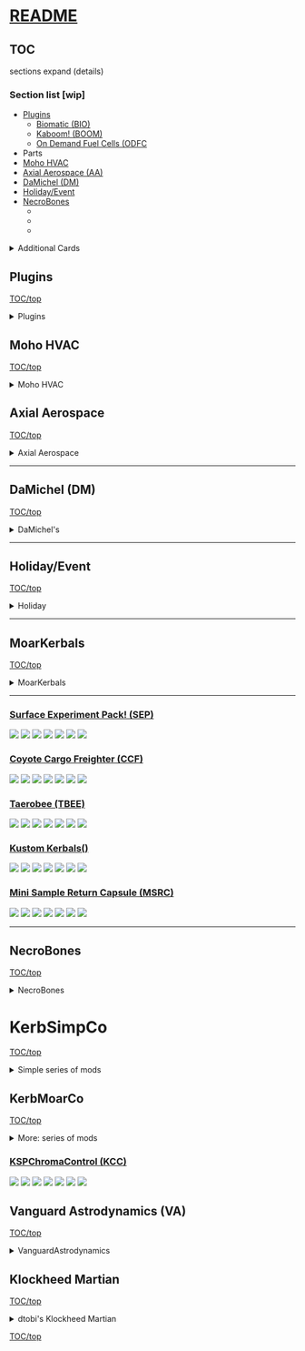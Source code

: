# [README](README.md) <!-- omit in toc -->

<!-- omit in toc -->
## TOC

sections expand (details)

### Section list [wip]

* [Plugins](#plugins)
  * [Biomatic (BIO)](#biomatic-bio)
  * [Kaboom! (BOOM)](#kaboom-boom)
  * [On Demand Fuel Cells (ODFC](#on-demand-fuel-cells-odfc)
 * Parts
  * [Moho HVAC](#moho-hvac)
  * [Axial Aerospace (AA)](#axial-aerospace)
  * [DaMichel (DM)](#damichel-dm)
* [Holiday/Event](#holiday-event)
* [NecroBones](#necrobones)
  * [](#)
  * [](#)
  * [](#)

<details>
  <summary>Additional Cards</summary>

  [![Readme Card](https://github-readme-stats.vercel.app/api/pin/?username=zer0Kerbal&repo=Pteron)](https://github.com/zer0Kerbal/Pteron)

[![Readme Card](https://github-readme-stats.vercel.app/api/pin/?username=zer0Kerbal&repo=MKII-L)](https://github.com/zer0Kerbal/MKII-L) [![Readme Card](https://github-readme-stats.vercel.app/api/pin/?username=zer0Kerbal&repo=MK2Y)](https://github.com/zer0Kerbal/MK2Y)
</details>

## Plugins

[TOC/top](#toc)

<details>
  <summary>Plugins</summary>

### [Biomatic (BIO)](https://github.com/zer0Kerbal/Biomatic)

![Biomatic](https://img.shields.io/github/v/release/zer0Kerbal/Biomatic?include_prereleases?style=plastic)
![Biomatic](https://github.com/zer0Kerbal/Komplexity/actions/workflows/AVC-VersionFileValidator.yml/badge.svg?branch=main "https://github.com/zer0Kerbal/Komplexity/actions/workflows/AVC-VersionFileValidator.yml" )
![Biomatic](https://img.shields.io/github/repo-size/zer0Kerbal/Biomatic?style=plastic)
![Biomatic](https://img.shields.io/github/directory-file-count/zer0Kerbal/Biomatic?style=plastic)
![Biomatic](https://img.shields.io/github/downloads/zer0Kerbal/Biomatic/total?style=plastic)
![Biomatic](http://img.shields.io/github/labels/zer0Kerbal/Biomatic/help-wanted?style=plastic)
![Biomatic](https://img.shields.io/github/contributors/zer0kerbal/Biomatic?style=plastic)
![Biomatic](https://img.shields.io/github/release-date/zer0kerbal/Biomatic?style=plastic)
![Biomatic](https://img.shields.io/github/release-date-pre/zer0kerbal/Biomatic?style=plastic)

### [Kaboom! (BOOM)](https://github.com/zer0Kerbal/Kaboom)

![Kaboom](https://github.com/zer0Kerbal/Kaboom/actions/workflows/greetings.yml/badge.svg) ![Kaboom](https://github.com/zer0Kerbal/Kaboom/actions/workflows/AVC-VersionFileValidator.yml/badge.svg?branch=master)
![Kaboom](https://img.shields.io/github/downloads/zer0Kerbal/Kaboom/total?style=plastic) ![Kaboom](https://img.shields.io/github/repo-size/zer0Kerbal/Kaboom?style=plastic) ![Kaboom](https://img.shields.io/github/contributors/zer0kerbal/Kaboom?style=plastic) ![Kaboom](https://img.shields.io/github/release-date/zer0kerbal/Kaboom?style=plastic) ![Kaboom](https://img.shields.io/github/release-date-pre/zer0kerbal/Kaboom?style=plastic)

### [On Demand Fuel Cells (ODFC)](https://github.com/zer0Kerbal/ODFC)

![On Demand Fuel Cells](https://img.shields.io/github/v/release/zer0Kerbal/ODFCr?include_prereleases?style=plastic)
![On Demand Fuel Cells](https://github.com/zer0Kerbal/Komplexity/actions/workflows/AVC-VersionFileValidator.yml/badge.svg?branch=main "https://github.com/zer0Kerbal/Komplexity/actions/workflows/AVC-VersionFileValidator.yml" )
![On Demand Fuel Cells](https://img.shields.io/github/repo-size/zer0Kerbal/ODFCr?style=plastic)
![On Demand Fuel Cells](https://img.shields.io/github/directory-file-count/zer0Kerbal/Biomatic?style=plastic)
![On Demand Fuel Cells](https://img.shields.io/github/downloads/zer0Kerbal/ODFCr/total?style=plastic)
![On Demand Fuel Cells](http://img.shields.io/github/labels/zer0Kerbal/ODFCr/help-wanted?style=plastic)
![On Demand Fuel Cells](https://img.shields.io/github/contributors/zer0kerbal/ODFCr?style=plastic)
![release](https://img.shields.io/github/release-date/zer0kerbal/ODFCr?style=plastic)
![prerelease](https://img.shields.io/github/release-date-pre/zer0kerbal/ODFCr?style=plastic)

</details>

## Moho HVAC

[TOC/top](#toc)

<details>
  <summary>Moho HVAC</summary>

  [![Readme Card](https://github-readme-stats.vercel.app/api/pin/?username=zer0Kerbal&repo=RadialHeatShields)](https://github.com/zer0Kerbal/RadialHeatShields)   [![Readme Card](https://github-readme-stats.vercel.app/api/pin/?username=zer0Kerbal&repo=OblivionAerospace)](https://github.com/zer0Kerbal/OblivionAerospace)

  [![Readme Card](https://github-readme-stats.vercel.app/api/pin/?username=zer0Kerbal&repo=ArtofReentry)](https://github.com/zer0Kerbal/ArtofReentry) [![Readme Card](https://github-readme-stats.vercel.app/api/pin/?username=zer0Kerbal&repo=Adept)](https://github.com/zer0Kerbal/Adept)

### [Radial Heat Shields (RHS)](https://github.com/zer0Kerbal/Dreamer)

  ![Radial Heat Shields](https://github.com/zer0Kerbal/Dreamer/actions/workflows/greetings.yml/badge.svg) ![Radial Heat Shields](https://github.com/zer0Kerbal/Dreamer/actions/workflows/AVC-VersionFileValidator.yml/badge.svg?branch=master)
  ![Radial Heat Shields](https://img.shields.io/github/downloads/zer0Kerbal/Dreamer/total?style=plastic) ![Radial Heat Shields](https://img.shields.io/github/repo-size/zer0Kerbal/Dreamer?style=plastic) ![Radial Heat Shields](https://img.shields.io/github/contributors/zer0kerbal/Dreamer?style=plastic) ![Radial Heat Shields](https://img.shields.io/github/release-date/zer0kerbal/Dreamer?style=plastic) ![Radial Heat Shields](https://img.shields.io/github/release-date-pre/zer0kerbal/Dreamer?style=plastic)

### [Oblivion Aerospace (AOP)](https://github.com/zer0Kerbal/OblivionAerospace)

  ![Oblivion Aerospace](https://github.com/zer0Kerbal/OblivionAerospace/actions/workflows/greetings.yml/badge.svg) ![Oblivion Aerospace](https://github.com/zer0Kerbal/OblivionAerospace/actions/workflows/AVC-VersionFileValidator.yml/badge.svg?branch=master)
  ![Oblivion Aerospace](https://img.shields.io/github/downloads/zer0Kerbal/OblivionAerospace/total?style=plastic) ![Oblivion Aerospace](https://img.shields.io/github/repo-size/zer0Kerbal/OblivionAerospace?style=plastic) ![Oblivion Aerospace](https://img.shields.io/github/contributors/zer0kerbal/OblivionAerospace?style=plastic) ![Oblivion Aerospace](https://img.shields.io/github/release-date/zer0kerbal/OblivionAerospace?style=plastic) ![Oblivion Aerospace](https://img.shields.io/github/release-date-pre/zer0kerbal/OblivionAerospace?style=plastic)

### [Art of Reentry (AoR)](https://github.com/zer0Kerbal/ArtofReentry)

  ![Art of Reentry](https://github.com/zer0Kerbal/ArtofReentry/actions/workflows/greetings.yml/badge.svg) ![Art of Reentry](https://github.com/zer0Kerbal/ArtofReentry/actions/workflows/AVC-VersionFileValidator.yml/badge.svg?branch=master)
  ![Art of Reentry](https://img.shields.io/github/downloads/zer0Kerbal/ArtofReentry/total?style=plastic) ![Art of Reentry](https://img.shields.io/github/repo-size/zer0Kerbal/ArtofReentry?style=plastic) ![Art of Reentry](https://img.shields.io/github/contributors/zer0kerbal/ArtofReentry?style=plastic) ![Art of Reentry](https://img.shields.io/github/release-date/zer0kerbal/ArtofReentry?style=plastic) ![Art of Reentry](https://img.shields.io/github/release-date-pre/zer0kerbal/ArtofReentry?style=plastic)

### [Adept (AALT)](https://github.com/zer0Kerbal/Adept)

  ![Adept[(https://github.com/zer0Kerbal/Adept/actions/workflows/greetings.yml/badge.svg) ![Adept[(https://github.com/zer0Kerbal/Adept/actions/workflows/AVC-VersionFileValidator.yml/badge.svg?branch=master)
  ![Adept[(https://img.shields.io/github/downloads/zer0Kerbal/Adept/total?style=plastic) ![Adept[(https://img.shields.io/github/repo-size/zer0Kerbal/Adept?style=plastic) ![Adept[(https://img.shields.io/github/contributors/zer0kerbal/Adept?style=plastic) ![Adept[(https://img.shields.io/github/release-date/zer0kerbal/Adept?style=plastic) ![Adept[(https://img.shields.io/github/release-date-pre/zer0kerbal/Adept?style=plastic)

</details>

## Axial Aerospace

[TOC/top](#toc)

<details>
  <summary>Axial Aerospace</summary>

  [![Readme Card](https://github-readme-stats.vercel.app/api/pin/?username=zer0Kerbal&repo=Dreamer)](https://github.com/zer0Kerbal/Dreamer)   [![Readme Card](https://github-readme-stats.vercel.app/api/pin/?username=zer0Kerbal&repo=Whimchaser)](https://github.com/zer0Kerbal/WhimChaser)

  [![Readme Card](https://github-readme-stats.vercel.app/api/pin/?username=zer0Kerbal&repo=SimpleCargoSolutions)](https://github.com/zer0Kerbal/SimpleCargoSolutions) [![Readme Card](https://github-readme-stats.vercel.app/api/pin/?username=zer0Kerbal&repo=LanderTek)](https://github.com/zer0Kerbal/LanderTek)

### [Axial Aerospace Ltd (AA/L)](https://github.com/zer0Kerbal/AxialAerospaceLtd)

  ![AxialAerospaceLtd](https://github.com/zer0Kerbal/AxialAerospaceLtd/actions/workflows/greetings.yml/badge.svg) ![AxialAerospaceLtd](https://github.com/zer0Kerbal/AxialAerospaceLtd/actions/workflows/AVC-VersionFileValidator.yml/badge.svg?branch=master)
  ![AxialAerospaceLtd](https://img.shields.io/github/downloads/zer0Kerbal/AxialAerospaceLtd/total?style=plastic) ![AxialAerospaceLtd](https://img.shields.io/github/repo-size/zer0Kerbal/AxialAerospaceLtd?style=plastic) ![AxialAerospaceLtd](https://img.shields.io/github/contributors/zer0kerbal/AxialAerospaceLtd?style=plastic) ![AxialAerospaceLtd](https://img.shields.io/github/release-date/zer0kerbal/AxialAerospaceLtd?style=plastic) ![AxialAerospaceLtd](https://img.shields.io/github/release-date-pre/zer0kerbal/AxialAerospaceLtd?style=plastic)

### [Axial Aerospace Parts Pack (AA/PP)](https://github.com/zer0Kerbal/[AxialAerospace])

  ![AxialAerospace](https://github.com/zer0Kerbal/AxialAerospace/actions/workflows/greetings.yml/badge.svg) ![AxialAerospace](https://github.com/zer0Kerbal/AxialAerospace/actions/workflows/AVC-VersionFileValidator.yml/badge.svg?branch=master)
  ![AxialAerospace](https://img.shields.io/github/downloads/zer0Kerbal/AxialAerospace/total?style=plastic) ![AxialAerospace](https://img.shields.io/github/repo-size/zer0Kerbal/[AxialAerospace]?style=plastic) ![AxialAerospace](https://img.shields.io/github/contributors/zer0kerbal/[AxialAerospace]?style=plastic) ![AxialAerospace](https://img.shields.io/github/release-date/zer0kerbal/[AxialAerospace]?style=plastic) ![AxialAerospace](https://img.shields.io/github/release-date-pre/zer0kerbal/[AxialAerospace]?style=plastic)

### [WhimChaser (WHIM)](https://github.com/zer0Kerbal/WhimChaser)

  ![](https://github.com/zer0Kerbal/WhimChaser/actions/workflows/greetings.yml/badge.svg) ![](https://github.com/zer0Kerbal/WhimChaser/actions/workflows/AVC-VersionFileValidator.yml/badge.svg?branch=master)
  ![](https://img.shields.io/github/downloads/zer0Kerbal/WhimChaser/total?style=plastic) ![](https://img.shields.io/github/repo-size/zer0Kerbal/WhimChaser?style=plastic) ![](https://img.shields.io/github/contributors/zer0kerbal/WhimChaser?style=plastic) ![](https://img.shields.io/github/release-date/zer0kerbal/WhimChaser?style=plastic) ![](https://img.shields.io/github/release-date-pre/zer0kerbal/WhimChaser?style=plastic)

### [Simple Cargo Solutions (ASC)](https://github.com/zer0Kerbal/SimpleCargoSolution)

  ![](https://github.com/zer0Kerbal/SimpleCargoSolution/actions/workflows/greetings.yml/badge.svg) ![](https://github.com/zer0Kerbal/SimpleCargoSolutions/actions/workflows/AVC-VersionFileValidator.yml/badge.svg?branch=master)
  ![](https://img.shields.io/github/downloads/zer0Kerbal/SimpleCargoSolutions/total?style=plastic) ![](https://img.shields.io/github/repo-size/zer0Kerbal/SimpleCargoSolutions?style=plastic) ![](https://img.shields.io/github/contributors/zer0kerbal/SimpleCargoSolutions?style=plastic) ![](https://img.shields.io/github/release-date/zer0kerbal/SimpleCargoSolutions?style=plastic) ![](https://img.shields.io/github/release-date-pre/zer0kerbal/SimpleCargoSolutions?style=plastic)

### [LanderTek (ALT)](https://github.com/zer0Kerbal/LanderTek)

  ![](https://github.com/zer0Kerbal/LanderTek/actions/workflows/greetings.yml/badge.svg) ![](https://github.com/zer0Kerbal/LanderTek/actions/workflows/AVC-VersionFileValidator.yml/badge.svg?branch=master)
  ![](https://img.shields.io/github/downloads/zer0Kerbal/LanderTek/total?style=plastic) ![](https://img.shields.io/github/repo-size/zer0Kerbal/LanderTek?style=plastic) ![](https://img.shields.io/github/contributors/zer0kerbal/LanderTek?style=plastic) ![](https://img.shields.io/github/release-date/zer0kerbal/LanderTek?style=plastic) ![](https://img.shields.io/github/release-date-pre/zer0kerbal/LanderTek?style=plastic)

</details>

---

## DaMichel (DM)

[TOC/top](#toc)

<details>
  <summary>DaMichel's</summary>

   [![Readme Card](https://github-readme-stats.vercel.app/api/pin/?username=zer0Kerbal&repo=DaMichel)](https://github.com/zer0Kerbal/DaMichel)   [![Readme Card](https://github-readme-stats.vercel.app/api/pin/?username=zer0Kerbal&repo=AeroRadial)](https://github.com/zer0Kerbal/AeroRadial) [![Readme Card](https://github-readme-stats.vercel.app/api/pin/?username=zer0Kerbal&repo=Fuselage)](https://github.com/zer0Kerbal/Fuselage) [![Readme Card](https://github-readme-stats.vercel.app/api/pin/?username=zer0Kerbal&repo=SphericalTanks)](https://github.com/zer0Kerbal/SphericalTanks) [![Readme Card](https://github-readme-stats.vercel.app/api/pin/?username=zer0Kerbal&repo=Cargobays)](https://github.com/zer0Kerbal/CargoBays)

### [DaMichel Ltd (DM/L)](https://github.com/zer0Kerbal/DaMichelLtd)

  ![DaMichelLtd](https://github.com/zer0Kerbal/DaMichelLtd/actions/workflows/greetings.yml/badge.svg) ![DaMichelLtd](https://github.com/zer0Kerbal/DaMichelLtd/actions/workflows/AVC-VersionFileValidator.yml/badge.svg?branch=master)
  ![DaMichelLtd](https://img.shields.io/github/downloads/zer0Kerbal/DaMichelLtd/total?style=plastic) ![DaMichelLtd](https://img.shields.io/github/repo-size/zer0Kerbal/DaMichelLtd?style=plastic) ![DaMichelLtd](https://img.shields.io/github/contributors/zer0kerbal/DaMichelLtd?style=plastic) ![DaMichelLtd](https://img.shields.io/github/release-date/zer0kerbal/DaMichelLtd?style=plastic) ![DaMichelLtd](https://img.shields.io/github/release-date-pre/zer0kerbal/DaMichelLtd?style=plastic)

### [DaMichel's Parts (DMP)](https://github.com/zer0Kerbal/[DaMichel])

  ![DaMichel](https://github.com/zer0Kerbal/[DaMichel]/actions/workflows/greetings.yml/badge.svg) ![DaMichel](https://github.com/zer0Kerbal/[DaMichel]/actions/workflows/AVC-VersionFileValidator.yml/badge.svg?branch=master)
  ![DaMichel](https://img.shields.io/github/downloads/zer0Kerbal/[DaMichel]/total?style=plastic) ![DaMichel](https://img.shields.io/github/repo-size/zer0Kerbal/[DaMichel]?style=plastic) ![DaMichel](https://img.shields.io/github/contributors/zer0kerbal/[DaMichel]?style=plastic) ![DaMichel](https://img.shields.io/github/release-date/zer0kerbal/[DaMichel]?style=plastic) ![DaMichel](https://img.shields.io/github/release-date-pre/zer0kerbal/[DaMichel]?style=plastic)

### [AeroRadial (DMAR)](https://github.com/zer0Kerbal/AeroRadial)

  ![AeroRadial](https://github.com/zer0Kerbal/AeroRadial/actions/workflows/greetings.yml/badge.svg) ![AeroRadial](https://github.com/zer0Kerbal/AeroRadial/actions/workflows/AVC-VersionFileValidator.yml/badge.svg?branch=master)
  ![AeroRadial](https://img.shields.io/github/downloads/zer0Kerbal/AeroRadial/total?style=plastic) ![AeroRadial](https://img.shields.io/github/repo-size/zer0Kerbal/AeroRadial?style=plastic) ![AeroRadial](https://img.shields.io/github/contributors/zer0kerbal/AeroRadial?style=plastic) ![AeroRadial](https://img.shields.io/github/release-date/zer0kerbal/AeroRadial?style=plastic) ![AeroRadial](https://img.shields.io/github/release-date-pre/zer0kerbal/AeroRadial?style=plastic)

### [Fuselage (DMFS)](https://github.com/zer0Kerbal/Fuselage)

  ![Fuselage](https://github.com/zer0Kerbal/Fuselage/actions/workflows/greetings.yml/badge.svg) ![Fuselage](https://github.com/zer0Kerbal/Fuselage/actions/workflows/AVC-VersionFileValidator.yml/badge.svg?branch=master)
  ![Fuselage](https://img.shields.io/github/downloads/zer0Kerbal/Fuselage/total?style=plastic) ![Fuselage](https://img.shields.io/github/repo-size/zer0Kerbal/Fuselage?style=plastic) ![Fuselage](https://img.shields.io/github/contributors/zer0kerbal/Fuselage?style=plastic) ![Fuselage](https://img.shields.io/github/release-date/zer0kerbal/Fuselage?style=plastic) ![Fuselage](https://img.shields.io/github/release-date-pre/zer0kerbal/Fuselage?style=plastic)

### [CargoBays (DMCB)](https://github.com/zer0Kerbal/CargoBays)

  ![CargoBays](https://github.com/zer0Kerbal/CargoBays/actions/workflows/greetings.yml/badge.svg) ![CargoBays](https://github.com/zer0Kerbal/CargoBays/actions/workflows/AVC-VersionFileValidator.yml/badge.svg?branch=master)
  ![CargoBays](https://img.shields.io/github/downloads/zer0Kerbal/CargoBays/total?style=plastic) ![CargoBays](https://img.shields.io/github/repo-size/zer0Kerbal/CargoBays?style=plastic) ![CargoBays](https://img.shields.io/github/contributors/zer0kerbal/CargoBays?style=plastic) ![CargoBays](https://img.shields.io/github/release-date/zer0kerbal/CargoBays?style=plastic) ![CargoBays](https://img.shields.io/github/release-date-pre/zer0kerbal/CargoBays?style=plastic)

### [Spherical Tanks (DMST)](https://github.com/zer0Kerbal/SphericalTanks)

  ![Spherical Tanks](https://github.com/zer0Kerbal/SphericalTanks/actions/workflows/greetings.yml/badge.svg) ![Spherical Tanks](https://github.com/zer0Kerbal/SphericalTanks/actions/workflows/AVC-VersionFileValidator.yml/badge.svg?branch=master)
  ![Spherical Tanks](https://img.shields.io/github/downloads/zer0Kerbal/SphericalTanks/total?style=plastic) ![Spherical Tanks](https://img.shields.io/github/repo-size/zer0Kerbal/SphericalTanks?style=plastic) ![Spherical Tanks](https://img.shields.io/github/contributors/zer0kerbal/SphericalTanks?style=plastic) ![Spherical Tanks](https://img.shields.io/github/release-date/zer0kerbal/SphericalTanks?style=plastic) ![Spherical Tanks](https://img.shields.io/github/release-date-pre/zer0kerbal/SphericalTanks?style=plastic)

</details>

---

## Holiday/Event

[TOC/top](#toc)

<details>
  <summary>Holiday</summary>

### [JackOLantern](https://github.com/zer0Kerbal/JackOLantern)

[![greetings.yml](https://github.com/zer0Kerbal/JackOLantern/actions/workflows/greetings.yml/badge.svg)](https://github.com/zer0Kerbal/JackOLantern/actions/workflows/greetings.yml) ![JackOLantern](https://github.com/zer0Kerbal/JackOLantern/actions/workflows/AVC-VersionFileValidator.yml/badge.svg?branch=master)
![JackOLantern](https://img.shields.io/github/downloads/zer0Kerbal/JackOLantern/total?style=plastic) ![JackOLantern](https://img.shields.io/github/repo-size/zer0Kerbal/JackOLantern?style=plastic) ![JackOLantern](https://img.shields.io/github/contributors/zer0kerbal/JackOLantern?style=plastic) ![JackOLantern](https://img.shields.io/github/release-date/zer0kerbal/JackOLantern?style=plastic) ![JackOLantern](https://img.shields.io/github/release-date-pre/zer0kerbal/JackOLantern?style=plastic)

### [Halloween](https://github.com/zer0Kerbal/Halloween)

![Halloween](https://github.com/zer0Kerbal/Halloween/actions/workflows/greetings.yml/badge.svg) ![Halloween](https://github.com/zer0Kerbal/Halloween/actions/workflows/AVC-VersionFileValidator.yml/badge.svg?branch=master)
![Halloween](https://img.shields.io/github/downloads/zer0Kerbal/Halloween/total?style=plastic) ![Halloween](https://img.shields.io/github/repo-size/zer0Kerbal/Halloween?style=plastic) ![Halloween](https://img.shields.io/github/contributors/zer0kerbal/Halloween?style=plastic) ![Halloween](https://img.shields.io/github/release-date/zer0kerbal/Halloween?style=plastic) ![Halloween](https://img.shields.io/github/release-date-pre/zer0kerbal/Halloween?style=plastic)

</details>

---

## MoarKerbals

[TOC/top](#toc)

<details>
  <summary>MoarKerbals</summary>

### [MoarKerbals! (MOAR)](https://github.com/zer0Kerbal/MoarKerbals)
![](https://github.com/zer0Kerbal/MoarKerbals/actions/workflows/greetings.yml/badge.svg) ![](https://github.com/zer0Kerbal/MoarKerbals/actions/workflows/AVC-VersionFileValidator.yml/badge.svg?branch=master)
![](https://img.shields.io/github/downloads/zer0Kerbal/MoarKerbals/total?style=plastic) ![](https://img.shields.io/github/repo-size/zer0Kerbal/MoarKerbals?style=plastic) ![](https://img.shields.io/github/contributors/zer0kerbal/MoarKerbals?style=plastic) ![](https://img.shields.io/github/release-date/zer0kerbal/MoarKerbals?style=plastic) ![](https://img.shields.io/github/release-date-pre/zer0kerbal/MoarKerbals?style=plastic)

### [MoarKerbalsParts! (MOARP)](https://github.com/zer0Kerbal/MoarKerbalsParts)
![](https://github.com/zer0Kerbal/MoarKerbalsParts/actions/workflows/greetings.yml/badge.svg) ![](https://github.com/zer0Kerbal/MoarKerbalsParts/actions/workflows/AVC-VersionFileValidator.yml/badge.svg?branch=master)
![](https://img.shields.io/github/downloads/zer0Kerbal/MoarKerbalsParts/total?style=plastic) ![](https://img.shields.io/github/repo-size/zer0Kerbal/MoarKerbalsParts?style=plastic) ![](https://img.shields.io/github/contributors/zer0kerbal/MoarKerbalsParts?style=plastic) ![](https://img.shields.io/github/release-date/zer0kerbal/MoarKerbalsParts?style=plastic) ![](https://img.shields.io/github/release-date-pre/zer0kerbal/MoarKerbalsParts?style=plastic)

</details>

---

### [Surface Experiment Pack! (SEP)](https://github.com/zer0Kerbal/SurfaceExperimentPack)
![](https://github.com/zer0Kerbal/SurfaceExperimentPack/actions/workflows/greetings.yml/badge.svg) ![](https://github.com/zer0Kerbal/SurfaceExperimentPack/actions/workflows/AVC-VersionFileValidator.yml/badge.svg?branch=master)
![](https://img.shields.io/github/downloads/zer0Kerbal/SurfaceExperimentPack/total?style=plastic) ![](https://img.shields.io/github/repo-size/zer0Kerbal/SurfaceExperimentPack?style=plastic) ![](https://img.shields.io/github/contributors/zer0kerbal/SurfaceExperimentPack?style=plastic) ![](https://img.shields.io/github/release-date/zer0kerbal/SurfaceExperimentPack?style=plastic) ![](https://img.shields.io/github/release-date-pre/zer0kerbal/SurfaceExperimentPack?style=plastic)

### [Coyote Cargo Freighter (CCF)](https://github.com/zer0Kerbal/CoyoteCargoFreighter)
![](https://github.com/zer0Kerbal/CoyoteCargoFreighter/actions/workflows/greetings.yml/badge.svg) ![](https://github.com/zer0Kerbal/CoyoteCargoFreighter/actions/workflows/AVC-VersionFileValidator.yml/badge.svg?branch=master)
![](https://img.shields.io/github/downloads/zer0Kerbal/CoyoteCargoFreighter/total?style=plastic) ![](https://img.shields.io/github/repo-size/zer0Kerbal/CoyoteCargoFreighter?style=plastic) ![](https://img.shields.io/github/contributors/zer0kerbal/CoyoteCargoFreighter?style=plastic) ![](https://img.shields.io/github/release-date/zer0kerbal/CoyoteCargoFreighter?style=plastic) ![](https://img.shields.io/github/release-date-pre/zer0kerbal/CoyoteCargoFreighter?style=plastic)

### [Taerobee (TBEE)](https://github.com/zer0Kerbal/Taerobee)
![](https://github.com/zer0Kerbal/Taerobee/actions/workflows/greetings.yml/badge.svg) ![](https://github.com/zer0Kerbal/Taerobee/actions/workflows/AVC-VersionFileValidator.yml/badge.svg?branch=master)
![](https://img.shields.io/github/downloads/zer0Kerbal/Taerobee/total?style=plastic) ![](https://img.shields.io/github/repo-size/zer0Kerbal/Taerobee?style=plastic) ![](https://img.shields.io/github/contributors/zer0kerbal/Taerobee?style=plastic) ![](https://img.shields.io/github/release-date/zer0kerbal/Taerobee?style=plastic) ![](https://img.shields.io/github/release-date-pre/zer0kerbal/Taerobee?style=plastic)

### [Kustom Kerbals()](https://github.com/zer0Kerbal/KustomKerbals)
![](https://github.com/zer0Kerbal/KustomKerbals/actions/workflows/greetings.yml/badge.svg) ![](https://github.com/zer0Kerbal/KustomKerbals/actions/workflows/AVC-VersionFileValidator.yml/badge.svg?branch=master)
![](https://img.shields.io/github/downloads/zer0Kerbal/KustomKerbals/total?style=plastic) ![](https://img.shields.io/github/repo-size/zer0Kerbal/KustomKerbals?style=plastic) ![](https://img.shields.io/github/contributors/zer0kerbal/KustomKerbals?style=plastic) ![](https://img.shields.io/github/release-date/zer0kerbal/KustomKerbals?style=plastic) ![](https://img.shields.io/github/release-date-pre/zer0kerbal/KustomKerbals?style=plastic)

### [Mini Sample Return Capsule (MSRC)](https://github.com/zer0Kerbal/MiniSampleReturnCapsule)
![](https://github.com/zer0Kerbal/MiniSampleReturnCapsule/actions/workflows/greetings.yml/badge.svg) ![](https://github.com/zer0Kerbal/MiniSampleReturnCapsule/actions/workflows/AVC-VersionFileValidator.yml/badge.svg?branch=master)
![](https://img.shields.io/github/downloads/zer0Kerbal/MiniSampleReturnCapsule/total?style=plastic) ![](https://img.shields.io/github/repo-size/zer0Kerbal/MiniSampleReturnCapsule?style=plastic) ![](https://img.shields.io/github/contributors/zer0kerbal/MiniSampleReturnCapsule?style=plastic) ![](https://img.shields.io/github/release-date/zer0kerbal/MiniSampleReturnCapsule?style=plastic) ![](https://img.shields.io/github/release-date-pre/zer0kerbal/MiniSampleReturnCapsule?style=plastic)

---

## NecroBones

[TOC/top](#toc)

<details>
  <summary>NecroBones</summary>

### [The Burger Mod (BURG)](https://github.com/zer0Kerbal/BurgerMod)

* license: CC-BY-NC-SA-3.0 ![][CC3]
* [forum](http://forum.kerbalspaceprogram.com/index.php?/topic/85379-*)
* Github - n/a
* [spacedock](https://spacedock.info/mod/96)
* [Curseforge](https://www.curseforge.com/kerbal/ksp-mods/burger-mod)
* CKAN: BurgerMod

![The Burger Mod](https://github.com/zer0Kerbal/BurgerMod/actions/workflows/greetings.yml/badge.svg) ![The Burger Mod](https://github.com/zer0Kerbal/BurgerMod/actions/workflows/AVC-VersionFileValidator.yml/badge.svg?branch=master)
![The Burger Mod](https://img.shields.io/github/downloads/zer0Kerbal/BurgerMod/total?style=plastic) ![The Burger Mod](https://img.shields.io/github/repo-size/zer0Kerbal/BurgerMod?style=plastic) ![The Burger Mod](https://img.shields.io/github/contributors/zer0kerbal/BurgerMod?style=plastic) ![The Burger Mod](https://img.shields.io/github/release-date/zer0kerbal/BurgerMod?style=plastic) ![The Burger Mod](https://img.shields.io/github/release-date-pre/zer0kerbal/BurgerMod?style=plastic)

### [The Elephant Engine (NBEE)](https://github.com/zer0Kerbal/ElephantEngine)

![The Elephant Engine](https://github.com/zer0Kerbal/ElephantEngine/actions/workflows/greetings.yml/badge.svg) ![The Elephant Engine](https://github.com/zer0Kerbal/ElephantEngine/actions/workflows/AVC-VersionFileValidator.yml/badge.svg?branch=master)
![The Elephant Engine](https://img.shields.io/github/downloads/zer0Kerbal/ElephantEngine/total?style=plastic) ![The Elephant Engine](https://img.shields.io/github/repo-size/zer0Kerbal/ElephantEngine?style=plastic) ![The Elephant Engine](https://img.shields.io/github/contributors/zer0kerbal/ElephantEngine?style=plastic) ![The Elephant Engine](https://img.shields.io/github/release-date/zer0kerbal/ElephantEngine?style=plastic) ![The Elephant Engine](https://img.shields.io/github/release-date-pre/zer0kerbal/ElephantEngine?style=plastic)

### [Joolian Discovery (NBJD)](https://github.com/zer0Kerbal/JoolianDiscovery)

![Joolian Discovery](https://github.com/zer0Kerbal/JoolianDiscovery/actions/workflows/greetings.yml/badge.svg) ![Joolian Discovery](https://github.com/zer0Kerbal/JoolianDiscovery/actions/workflows/AVC-VersionFileValidator.yml/badge.svg?branch=master)
![Joolian Discovery](https://img.shields.io/github/downloads/zer0Kerbal/JoolianDiscovery/total?style=plastic) ![Joolian Discovery](https://img.shields.io/github/repo-size/zer0Kerbal/JoolianDiscovery?style=plastic) ![Joolian Discovery](https://img.shields.io/github/contributors/zer0kerbal/JoolianDiscovery?style=plastic) ![Joolian Discovery](https://img.shields.io/github/release-date/zer0kerbal/JoolianDiscovery?style=plastic) ![Joolian Discovery](https://img.shields.io/github/release-date-pre/zer0kerbal/JoolianDiscovery?style=plastic)

### [Lithobrake Exploration Technologies (LET)(LETech)](https://github.com/zer0Kerbal/LithobrakeExplorationTechnologies)

![Lithobrake Exploration Technologies](https://github.com/zer0Kerbal/LithobrakeExplorationTechnologies/actions/workflows/greetings.yml/badge.svg) ![Lithobrake Exploration Technologies](https://github.com/zer0Kerbal/LithobrakeExplorationTechnologies/actions/workflows/AVC-VersionFileValidator.yml/badge.svg?branch=master)
![Lithobrake Exploration Technologies](https://img.shields.io/github/downloads/zer0Kerbal/LithobrakeExplorationTechnologies/total?style=plastic) ![Lithobrake Exploration Technologies](https://img.shields.io/github/repo-size/zer0Kerbal/LithobrakeExplorationTechnologies?style=plastic) ![Lithobrake Exploration Technologies](https://img.shields.io/github/contributors/zer0kerbal/LithobrakeExplorationTechnologies?style=plastic) ![Lithobrake Exploration Technologies](https://img.shields.io/github/release-date/zer0kerbal/LithobrakeExplorationTechnologies?style=plastic) ![Lithobrake Exploration Technologies](https://img.shields.io/github/release-date-pre/zer0kerbal/LithobrakeExplorationTechnologies?style=plastic)

### [Fuel Tanks Plus (FTP)](https://github.com/zer0Kerbal/FuelTanksPlus)

![Fuel Tanks Plus](https://github.com/zer0Kerbal/FuelTanksPlus/actions/workflows/greetings.yml/badge.svg) ![Fuel Tanks Plus](https://github.com/zer0Kerbal/FuelTanksPlus/actions/workflows/AVC-VersionFileValidator.yml/badge.svg?branch=master)
![Fuel Tanks Plus](https://img.shields.io/github/downloads/zer0Kerbal/FuelTanksPlus/total?style=plastic) ![Fuel Tanks Plus](https://img.shields.io/github/repo-size/zer0Kerbal/FuelTanksPlus?style=plastic) ![Fuel Tanks Plus](https://img.shields.io/github/contributors/zer0kerbal/FuelTanksPlus?style=plastic) ![Fuel Tanks Plus](https://img.shields.io/github/release-date/zer0kerbal/FuelTanksPlus?style=plastic) ![Fuel Tanks Plus](https://img.shields.io/github/release-date-pre/zer0kerbal/FuelTanksPlus?style=plastic)

### [SpaceY Heavy Lifters (SYHL)](https://github.com/zer0Kerbal/SpaceY-Lifters)

![SpaceY Heavy Lifters](https://github.com/zer0Kerbal/SpaceY-Lifters/actions/workflows/greetings.yml/badge.svg) ![SpaceY Heavy Lifters](https://github.com/zer0Kerbal/SpaceY-Lifters/actions/workflows/AVC-VersionFileValidator.yml/badge.svg?branch=master)
![SpaceY Heavy Lifters](https://img.shields.io/github/downloads/zer0Kerbal/SpaceY-Lifters/total?style=plastic) ![SpaceY Heavy Lifters](https://img.shields.io/github/repo-size/zer0Kerbal/SpaceY-Lifters?style=plastic) ![SpaceY Heavy Lifters](https://img.shields.io/github/contributors/zer0kerbal/SpaceY-Lifters?style=plastic) ![SpaceY Heavy Lifters](https://img.shields.io/github/release-date/zer0kerbal/SpaceY-Lifters?style=plastic) ![SpaceY Heavy Lifters](https://img.shields.io/github/release-date-pre/zer0kerbal/SpaceY-Lifters?style=plastic)

### [SpaceY Expanded (SPY)](https://github.com/zer0Kerbal/SpaceYExpanded)

![SpaceY Expanded](https://github.com/zer0Kerbal/SpaceYExpanded/actions/workflows/greetings.yml/badge.svg) ![SpaceY Expanded](https://github.com/zer0Kerbal/SpaceYExpanded/actions/workflows/AVC-VersionFileValidator.yml/badge.svg?branch=master)
![SpaceY Expanded](https://img.shields.io/github/downloads/zer0Kerbal/SpaceYExpanded/total?style=plastic) ![SpaceY Expanded](https://img.shields.io/github/repo-size/zer0Kerbal/SpaceYExpanded?style=plastic) ![SpaceY Expanded](https://img.shields.io/github/contributors/zer0kerbal/SpaceYExpanded?style=plastic) ![SpaceY Expanded](https://img.shields.io/github/release-date/zer0kerbal/SpaceYExpanded?style=plastic) ![SpaceY Expanded](https://img.shields.io/github/release-date-pre/zer0kerbal/SpaceYExpanded?style=plastic)


### ColorCodedCans

* license: CC-BY-NC-SA ![][CC]
* [forum](https://forum.kerbalspaceprogram.com/index.php?/topic/94336-*)
* Github - n/a
* [spacedock](https://spacedock.info/mod/91)
* [Curseforge](https://www.curseforge.com/kerbal/ksp-mods/color-coded-canisters)
* CKAN: ColorCodedCans

### ColorfulFuelLines

* license: CC-BY-NC-SA ![][CC]
* [forum](http://forum.kerbalspaceprogram.com/index.php?/topic/115315-*)
* Github - n/a
* [spacedock](https://spacedock.info/mod/94)
* Curseforge: n/a
* CKAN: ColorfulFuelLines

### DiscontinuedParts

* license: CC-BY-NC-SA ![][CC]
* forum - n/a
* Github - n/a
* [spacedock](https://spacedock.info/mod/137)
* Curseforge: n/a
* CKAN: DiscontinuedParts

### ElephantEngine

* license: CC-BY-NC-SA ![][CC]
* [forum](http://forum.kerbalspaceprogram.com/index.php?/topic/139162-*)
* Github - n/a
* [spacedock](https://spacedock.info/mod/664)
* Curseforge: n/a
* CKAN: ElephantEngine

### FTPDeprecated

* license: CC-BY-NC-SA ![][CC]
* [forum](http://forum.kerbalspaceprogram.com/index.php?/topic/97541-*)
* Github - n/a
* [spacedock](https://spacedock.info/mod/387)
* Curseforge: n/a
* CKAN: FTPDeprecated

### FuelTanksPlus

* license: CC-BY-NC-SA ![][CC]
* [forum](http://forum.kerbalspaceprogram.com/index.php?/topic/97541-*)
* Github - n/a
* [spacedock](https://spacedock.info/mod/92)
* [Curseforge](https://www.curseforge.com/kerbal/ksp-mods/fuel-tanks-plus)
* CKAN: FuelTanksPlus

### JoolianDiscovery

* license: CC-BY-NC-SA ![][CC]
* [forum](http://forum.kerbalspaceprogram.com/index.php?/topic/86030-*)
* Github - n/a
* [spacedock](https://spacedock.info/mod/95)
* [Curseforge](https://www.curseforge.com/kerbal/ksp-mods/joolian-discovery)
* CKAN: JoolianDiscovery

### Lithobrake Exploration Technologies

* license: CC-BY-NC-SA-4.0 ![][CC4]
* [forum](https://forum.kerbalspaceprogram.com/index.php?/topic/117527-*)
* Github - n/a
* [spacedock](https://spacedock.info/mod/93)
* Curseforge: n/a
* CKAN: LithobrakeExplorationTechnologies

### Modular Rocket System

* license: CC-BY-NC-SA ![][CC]
* [forum](http://forum.kerbalspaceprogram.com/index.php?/topic/83959-*)
* Github - n/a
* [spacedock](https://spacedock.info/mod/86)
* [Curseforge](https://www.curseforge.com/kerbal/ksp-mods/modular-rocket-systems-stock-alike-parts-mod)
* CKAN: ModularRocketSystem

### Modular Rocket Systems LITE

* license: CC-BY-NC-SA-4.0 ![][CC4]
* [forum](http://forum.kerbalspaceprogram.com/index.php?/topic/83959-*)
* Github - n/a
* [spacedock](https://spacedock.info/mod/87)
* [Curseforge](https://www.curseforge.com/kerbal/ksp-mods/modular-rocket-systems-lite)
* CKAN: ModularRocketSystemsLITE

### Real Scale Boosters

* license: CC-BY-NC-SA ![][CC]
* [forum](http://forum.kerbalspaceprogram.com/index.php?/topic/130776-*)
* Github - n/a
* [spacedock](https://spacedock.info/mod/90)
* [Curseforge](https://www.curseforge.com/kerbal/ksp-mods/real-scale-boosters)
* CKAN: RealScaleBoosters

### RealScale Boosters Stockalike

* license: CC-BY-NC-SA-4.0 ![][CC4]
* [forum](http://forum.kerbalspaceprogram.com/index.php?/topic/130776-*)
* Github - n/a
* [spacedock](https://spacedock.info/mod/561)
* Curseforge: n/a
* CKAN: RealScaleBoostersStockalike

### RSSeaDragon

* license: CC-BY-NC-SA-4.0 ![][CC4]
* [forum](http://forum.kerbalspaceprogram.com/index.php?/topic/134934-*)
* Github - n/a
* [spacedock](https://spacedock.info/mod/440)
* Curseforge: n/a
* CKAN: RSSeaDragon

### SpaceY-Expanded

* license: CC-BY-NC-SA-4.0 ![][CC4]
* [forum](http://forum.kerbalspaceprogram.com/index.php?/topic/120012-*)
* Github - n/a
* [spacedock](https://spacedock.info/mod/89)
* [Curseforge](https://www.curseforge.com/kerbal/ksp-mods/spacey-expanded)
* CKAN: SpaceY-Expanded

### SpaceY-Lifters

* license: CC-BY-NC-SA-4.0 ![][CC4]
* [forum](http://forum.kerbalspaceprogram.com/index.php?/topic/90545-*)
* Github - n/a
* [spacedock](https://spacedock.info/mod/88)
* [Curseforge](https://www.curseforge.com/kerbal/ksp-mods/spacey-heavy-lifters-parts-pack)
* CKAN: SpaceY-Lifters

### Zero Point Inline Fairings

* license: CC-BY-NC-SA ![][CC]
* [forum](http://forum.kerbalspaceprogram.com/index.php?/topic/85178-*)
* Github - n/a
* [spacedock](https://spacedock.info/mod/97)
* [Curseforge](https://www.curseforge.com/kerbal/ksp-mods/zero-point-inline-fairings)
* CKAN: ZeroPointInlineFairings

### Zero Point Inline Fairings LITE (retired)

* LITE [Curseforge](https://www.curseforge.com/kerbal/ksp-mods/zero-point-inline-fairings-lite)

### RealScaleBoosters-Patches

* license: CC0 1.0 Universal ![][CC0]
* forum - n/a
* [Github](https://github.com/NecroBones/RealScaleBoosters-Patches)
* spacedock - n/a
* Curseforge: n/a

</details>

# KerbSimpCo

[TOC/top](#toc)

<details>
  <summary>Simple series of mods</summary>

  [![Readme Card](https://github-readme-stats.vercel.app/api/pin/?username=zer0Kerbal&repo=SimpleConstruction)](https://github.com/zer0Kerbal/SimpleConstruction) [![Readme Card](https://github-readme-stats.vercel.app/api/pin/?username=zer0Kerbal&repo=SimpleLogistics)](https://github.com/zer0Kerbal/SimpleLogistics)
   [![Readme Card](https://github-readme-stats.vercel.app/api/pin/?username=zer0Kerbal&repo=SimpleLife)](https://github.com/zer0Kerbal/SimpleLife) [![Readme Card](https://github-readme-stats.vercel.app/api/pin/?username=zer0Kerbal&repo=Notes)](https://github.com/zer0Kerbal/Notes)

### [SimpleConstruction! (SCON!)](https://github.com/zer0Kerbal/SimpleConstruction)

  ![](https://github.com/zer0Kerbal/SimpleConstruction/actions/workflows/greetings.yml/badge.svg) ![](https://github.com/zer0Kerbal/SimpleConstruction/actions/workflows/AVC-VersionFileValidator.yml/badge.svg?branch=master)
  ![](https://img.shields.io/github/downloads/zer0Kerbal/SimpleConstruction/total?style=plastic) ![](https://img.shields.io/github/repo-size/zer0Kerbal/SimpleConstruction?style=plastic) ![](https://img.shields.io/github/contributors/zer0kerbal/SimpleConstruction?style=plastic) ![](https://img.shields.io/github/release-date/zer0kerbal/SimpleConstruction?style=plastic) ![](https://img.shields.io/github/release-date-pre/zer0kerbal/SimpleConstruction?style=plastic)

### [SimpleLogistics! (SLOG!)](https://github.com/zer0Kerbal/SimpleLogistics)

  ![](https://github.com/zer0Kerbal/SimpleLogistics/actions/workflows/greetings.yml/badge.svg) ![](https://github.com/zer0Kerbal/SimpleLogistics/actions/workflows/AVC-VersionFileValidator.yml/badge.svg?branch=master)
  ![](https://img.shields.io/github/downloads/zer0Kerbal/SimpleLogistics/total?style=plastic) ![](https://img.shields.io/github/repo-size/zer0Kerbal/SimpleLogistics?style=plastic) ![](https://img.shields.io/github/contributors/zer0kerbal/SimpleLogistics?style=plastic) ![](https://img.shields.io/github/release-date/zer0kerbal/SimpleLogistics?style=plastic) ![](https://img.shields.io/github/release-date-pre/zer0kerbal/SimpleLogistics?style=plastic)

### [SimpleLife! (SLIF!)](https://github.com/zer0Kerbal/SimpleLife)

  ![](https://github.com/zer0Kerbal/SimpleLife/actions/workflows/greetings.yml/badge.svg) ![](https://github.com/zer0Kerbal/SimpleLife/actions/workflows/AVC-VersionFileValidator.yml/badge.svg?branch=master)
  ![](https://img.shields.io/github/downloads/zer0Kerbal/SimpleLife/total?style=plastic) ![](https://img.shields.io/github/repo-size/zer0Kerbal/SimpleLife?style=plastic) ![](https://img.shields.io/github/contributors/zer0kerbal/SimpleLife?style=plastic) ![](https://img.shields.io/github/release-date/zer0kerbal/SimpleLife?style=plastic) ![](https://img.shields.io/github/release-date-pre/zer0kerbal/SimpleLife?style=plastic)

### [SimpleNotes! (SNOTE)](https://github.com/zer0Kerbal/Notes)

   ![](https://github.com/zer0Kerbal/Notes/actions/workflows/greetings.yml/badge.svg) ![](https://github.com/zer0Kerbal/Notes/actions/workflows/AVC-VersionFileValidator.yml/badge.svg?branch=master)
   ![](https://img.shields.io/github/downloads/zer0Kerbal/Notes/total?style=plastic) ![](https://img.shields.io/github/repo-size/zer0Kerbal/Notes?style=plastic) ![](https://img.shields.io/github/contributors/zer0kerbal/Notes?style=plastic) ![](https://img.shields.io/github/release-date/zer0kerbal/Notes?style=plastic) ![](https://img.shields.io/github/release-date-pre/zer0kerbal/Notes?style=plastic)
</details>

## KerbMoarCo

[TOC/top](#toc)

<details>
  <summary>More: series of mods</summary>

### [More: Hitchhikers! (MHH)](https://github.com/zer0Kerbal/MoreHitchhikers)
![](https://github.com/zer0Kerbal/MoreHitchhikers/actions/workflows/greetings.yml/badge.svg) ![](https://github.com/zer0Kerbal/MoreHitchhikers/actions/workflows/AVC-VersionFileValidator.yml/badge.svg?branch=master)
![](https://img.shields.io/github/downloads/zer0Kerbal/MoreHitchhikers/total?style=plastic) ![](https://img.shields.io/github/repo-size/zer0Kerbal/MoreHitchhikers?style=plastic) ![](https://img.shields.io/github/contributors/zer0kerbal/MoreHitchhikers?style=plastic) ![](https://img.shields.io/github/release-date/zer0kerbal/MoreHitchhikers?style=plastic) ![](https://img.shields.io/github/release-date-pre/zer0kerbal/MoreHitchhikers?style=plastic)

### [More: Cupolas! (MCP)](https://github.com/zer0Kerbal/MoreCupolas)
![](https://github.com/zer0Kerbal/MoreCupolas/actions/workflows/greetings.yml/badge.svg) ![](https://github.com/zer0Kerbal/MoreCupolas/actions/workflows/AVC-VersionFileValidator.yml/badge.svg?branch=master)
![](https://img.shields.io/github/downloads/zer0Kerbal/MoreCupolas/total?style=plastic) ![](https://img.shields.io/github/repo-size/zer0Kerbal/MoreCupolas?style=plastic) ![](https://img.shields.io/github/contributors/zer0kerbal/MoreCupolas?style=plastic) ![](https://img.shields.io/github/release-date/zer0kerbal/MoreCupolas?style=plastic) ![](https://img.shields.io/github/release-date-pre/zer0kerbal/MoreCupolas?style=plastic)

### [More: ServiceBays! (MSB)](https://github.com/zer0Kerbal/MoreServiceBays)
![](https://github.com/zer0Kerbal/MoreServiceBays/actions/workflows/greetings.yml/badge.svg) ![](https://github.com/zer0Kerbal/MoreServiceBays/actions/workflows/AVC-VersionFileValidator.yml/badge.svg?branch=master)
![](https://img.shields.io/github/downloads/zer0Kerbal/MoreServiceBays/total?style=plastic) ![](https://img.shields.io/github/repo-size/zer0Kerbal/MoreServiceBays?style=plastic) ![](https://img.shields.io/github/contributors/zer0kerbal/MoreServiceBays?style=plastic) ![](https://img.shields.io/github/release-date/zer0kerbal/MoreServiceBays?style=plastic) ![](https://img.shields.io/github/release-date-pre/zer0kerbal/MoreServiceBays?style=plastic)

</details>

### [KSPChromaControl (KCC)](https://github.com/zer0Kerbal/KSPChromaControl)
![](https://github.com/zer0Kerbal/KSPChromaControl/actions/workflows/greetings.yml/badge.svg) ![](https://github.com/zer0Kerbal/KSPChromaControl/actions/workflows/AVC-VersionFileValidator.yml/badge.svg?branch=master)
![](https://img.shields.io/github/downloads/zer0Kerbal/KSPChromaControl/total?style=plastic) ![](https://img.shields.io/github/repo-size/zer0Kerbal/KSPChromaControl?style=plastic) ![](https://img.shields.io/github/contributors/zer0kerbal/KSPChromaControl?style=plastic) ![](https://img.shields.io/github/release-date/zer0kerbal/KSPChromaControl?style=plastic) ![](https://img.shields.io/github/release-date-pre/zer0kerbal/KSPChromaControl?style=plastic)

## Vanguard Astrodynamics (VA)

[TOC/top](#toc)

<details>
  <summary>VanguardAstrodynamics</summary>

* VXSeriesI
* ~~VXSeriesII~~
* Rodent
* KickbackBoosterSegments
* VanguardAstrodynamics
* CustomClusters
* CustomClusters-Stock
* HeatManagement
* KineticPenetrator
* VanguardAstrodynamics.Unity

</details>

## Klockheed Martian

[TOC/top](#toc)

<details>
  <summary>dtobi's Klockheed Martian</summary>

  [![Readme Card](https://github-readme-stats.vercel.app/api/pin/?username=zer0Kerbal&repo=KlockheedMartian)](https://github.com/zer0Kerbal/KlockheedMartian)  [![Readme Card](https://github-readme-stats.vercel.app/api/pin/?username=zer0Kerbal&repo=SpaceShuttleEngines)](https://github.com/zer0Kerbal/SpaceShuttleEngines)

  [![Readme Card](https://github-readme-stats.vercel.app/api/pin/?username=zer0Kerbal&repo=AsteroidCities)](https://github.com/zer0Kerbal/AsteroidCities)  [![Readme Card](https://github-readme-stats.vercel.app/api/pin/?username=zer0Kerbal&repo=SpecialPartsDivision)](https://github.com/zer0Kerbal/SpecialPartsDivision)

### [Klockheed Martian Ltd (KM/L)](https://github.com/zer0Kerbal/KlockheedMartianLtd)

  ![Klockheed Martian Ltd](https://github.com/zer0Kerbal/KlockheedMartianLtd/actions/workflows/greetings.yml/badge.svg) ![Klockheed Martian Ltd](https://github.com/zer0Kerbal/KlockheedMartianLtd/actions/workflows/AVC-VersionFileValidator.yml/badge.svg?branch=master)
  ![Klockheed Martian Ltd](https://img.shields.io/github/downloads/zer0Kerbal/KlockheedMartianLtd/total?style=plastic) ![Klockheed Martian Ltd](https://img.shields.io/github/repo-size/zer0Kerbal/KlockheedMartianLtd?style=plastic) ![Klockheed Martian Ltd](https://img.shields.io/github/contributors/zer0kerbal/KlockheedMartianLtd?style=plastic) ![Klockheed Martian Ltd](https://img.shields.io/github/release-date/zer0kerbal/KlockheedMartianLtd?style=plastic) ![Klockheed Martian Ltd](https://img.shields.io/github/release-date-pre/zer0kerbal/KlockheedMartianLtd?style=plastic)

### [Klockheed Martian Parts Pack (KM/P)](https://github.com/zer0Kerbal/KlockheedMartian)

  ![Klockheed Martian](https://github.com/zer0Kerbal/KlockheedMartian/actions/workflows/greetings.yml/badge.svg) ![Klockheed Martian](https://github.com/zer0Kerbal/KlockheedMartian/actions/workflows/AVC-VersionFileValidator.yml/badge.svg?branch=master)
  ![Klockheed Martian](https://img.shields.io/github/downloads/zer0Kerbal/KlockheedMartian/total?style=plastic) ![Klockheed Martian](https://img.shields.io/github/repo-size/zer0Kerbal/[Klockheed Martian]?style=plastic) ![Klockheed Martian](https://img.shields.io/github/contributors/zer0kerbal/[Klockheed Martian]?style=plastic) ![Klockheed Martian](https://img.shields.io/github/release-date/zer0kerbal/[Klockheed Martian]?style=plastic) ![Klockheed Martian](https://img.shields.io/github/release-date-pre/zer0kerbal/[Klockheed Martian]?style=plastic)

### [Space Shuttle Engines (SSE)](https://github.com/zer0Kerbal/SpaceShuttleEngines)

  ![Space Shuttle Engines](https://github.com/zer0Kerbal/SpaceShuttleEngines/actions/workflows/greetings.yml/badge.svg) ![Space Shuttle Engines](https://github.com/zer0Kerbal/SpaceShuttleEngines/actions/workflows/AVC-VersionFileValidator.yml/badge.svg?branch=master)
  ![Space Shuttle Engines](https://img.shields.io/github/downloads/zer0Kerbal/SpaceShuttleEngines/total?style=plastic) ![Space Shuttle Engines](https://img.shields.io/github/repo-size/zer0Kerbal/SpaceShuttleEngines?style=plastic) ![Space Shuttle Engines](https://img.shields.io/github/contributors/zer0kerbal/SpaceShuttleEngines?style=plastic) ![Space Shuttle Engines](https://img.shields.io/github/release-date/zer0kerbal/SpaceShuttleEngines?style=plastic) ![Space Shuttle Engines](https://img.shields.io/github/release-date-pre/zer0kerbal/SpaceShuttleEngines?style=plastic)

### [Asteroid Cities (LMAC))](https://github.com/zer0Kerbal/AsteroidCities)

  ![Asteroid Cities](https://github.com/zer0Kerbal/AsteroidCities/actions/workflows/greetings.yml/badge.svg) ![Asteroid Cities](https://github.com/zer0Kerbal/AsteroidCities/actions/workflows/AVC-VersionFileValidator.yml/badge.svg?branch=master)
  ![Asteroid Cities](https://img.shields.io/github/downloads/zer0Kerbal/AsteroidCities/total?style=plastic) ![Asteroid Cities](https://img.shields.io/github/repo-size/zer0Kerbal/AsteroidCities?style=plastic) ![Asteroid Cities](https://img.shields.io/github/contributors/zer0kerbal/AsteroidCities?style=plastic) ![Asteroid Cities](https://img.shields.io/github/release-date/zer0kerbal/AsteroidCities?style=plastic) ![Asteroid Cities](https://img.shields.io/github/release-date-pre/zer0kerbal/AsteroidCities?style=plastic)

### [Special Parts Division (KM/SPD)](https://github.com/zer0Kerbal/SpecialPartsDivision)

  ![Special Parts Division](https://github.com/zer0Kerbal/SpecialPartsDivision/actions/workflows/greetings.yml/badge.svg) ![Special Parts Division](https://github.com/zer0Kerbal/SpecialPartsDivision/actions/workflows/AVC-VersionFileValidator.yml/badge.svg?branch=master)
  ![Special Parts Division](https://img.shields.io/github/downloads/zer0Kerbal/SpecialPartsDivision/total?style=plastic) ![Special Parts Division](https://img.shields.io/github/repo-size/zer0Kerbal/SpecialPartsDivision?style=plastic) ![Special Parts Division](https://img.shields.io/github/contributors/zer0kerbal/SpecialPartsDivision?style=plastic) ![Special Parts Division](https://img.shields.io/github/release-date/zer0kerbal/SpecialPartsDivision?style=plastic) ![Special Parts Division](https://img.shields.io/github/release-date-pre/zer0kerbal/SpecialPartsDivision?style=plastic)

</details>

[TOC/top](#toc)
